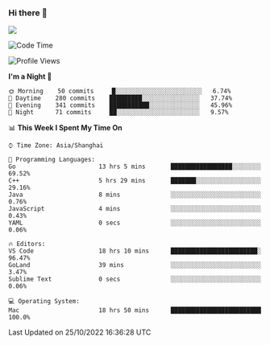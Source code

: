 ### Hi there 👋

<!--
**JJAYCHEN1e/jjaychen1e** is a ✨ _special_ ✨ repository because its `README.md` (this file) appears on your GitHub profile.

Here are some ideas to get you started:

- 🔭 I’m currently working on ...
- 🌱 I’m currently learning ...
- 👯 I’m looking to collaborate on ...
- 🤔 I’m looking for help with ...
- 💬 Ask me about ...
- 📫 How to reach me: ...
- 😄 Pronouns: ...
- ⚡ Fun fact: ...
-->

[![](https://github-readme-stats.vercel.app/api?username=jjaychen1e&show_icons=true)](https://github.com/jjaychen1e/github-readme-stats?count_private=true)

<!--START_SECTION:waka-->
![Code Time](http://img.shields.io/badge/Code%20Time-411%20hrs%205%20mins-blue)

![Profile Views](http://img.shields.io/badge/Profile%20Views-0-blue)

**I'm a Night 🦉** 

```text
🌞 Morning    50 commits     █░░░░░░░░░░░░░░░░░░░░░░░░   6.74% 
🌆 Daytime    280 commits    █████████░░░░░░░░░░░░░░░░   37.74% 
🌃 Evening    341 commits    ███████████░░░░░░░░░░░░░░   45.96% 
🌙 Night      71 commits     ██░░░░░░░░░░░░░░░░░░░░░░░   9.57%

```


📊 **This Week I Spent My Time On** 

```text
⌚︎ Time Zone: Asia/Shanghai

💬 Programming Languages: 
Go                       13 hrs 5 mins       █████████████████░░░░░░░░   69.52% 
C++                      5 hrs 29 mins       ███████░░░░░░░░░░░░░░░░░░   29.16% 
Java                     8 mins              ░░░░░░░░░░░░░░░░░░░░░░░░░   0.76% 
JavaScript               4 mins              ░░░░░░░░░░░░░░░░░░░░░░░░░   0.43% 
YAML                     0 secs              ░░░░░░░░░░░░░░░░░░░░░░░░░   0.06%

🔥 Editors: 
VS Code                  18 hrs 10 mins      ████████████████████████░   96.47% 
GoLand                   39 mins             ░░░░░░░░░░░░░░░░░░░░░░░░░   3.47% 
Sublime Text             0 secs              ░░░░░░░░░░░░░░░░░░░░░░░░░   0.06%

💻 Operating System: 
Mac                      18 hrs 50 mins      █████████████████████████   100.0%

```


 Last Updated on 25/10/2022 16:36:28 UTC
<!--END_SECTION:waka-->
